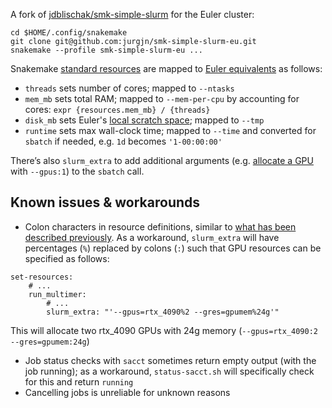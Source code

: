 A fork of [jdblischak/smk-simple-slurm](https://github.com/jdblischak/smk-simple-slurm) for the Euler cluster:
```
cd $HOME/.config/snakemake
git clone git@github.com:jurgjn/smk-simple-slurm-eu.git
snakemake --profile smk-simple-slurm-eu ...
```

Snakemake [standard resources](https://snakemake.readthedocs.io/en/stable/snakefiles/rules.html#standard-resources)
are mapped to [Euler equivalents](https://scicomp.ethz.ch/wiki/Using_the_batch_system#Resource_requirements)
as follows:
- `threads` sets number of cores; mapped to `--ntasks`
- `mem_mb` sets total RAM; mapped to `--mem-per-cpu` by accounting for cores: `expr {resources.mem_mb} / {threads}`
- `disk_mb` sets Euler's [local scratch space](https://scicomp.ethz.ch/wiki/Using_local_scratch); mapped to `--tmp`
- `runtime` sets max wall-clock time; mapped to `--time` and converted for `sbatch` if needed, e.g. `1d` becomes `'1-00:00:00'`

There’s also `slurm_extra` to add additional arguments (e.g. [allocate a GPU](https://scicomp.ethz.ch/wiki/Getting_started_with_GPUs#How_to_select_GPU_memory) with `--gpus:1`) to the `sbatch` call. 

## Known issues & workarounds
- Colon characters in resource definitions, similar to [what has been described previously](https://github.com/snakemake/snakemake/issues/2701). As a workaround, `slurm_extra` will have percentages (`%`) replaced by colons (`:`) such that GPU resources can be specified as follows:
```
set-resources:
    # ...
    run_multimer:
        # ...  
        slurm_extra: "'--gpus=rtx_4090%2 --gres=gpumem%24g'"
```
This will allocate two rtx_4090 GPUs with 24g memory (`--gpus=rtx_4090:2 --gres=gpumem:24g`)

- Job status checks with `sacct` sometimes return empty output (with the job running); as a workaround, `status-sacct.sh` will specifically check for this and return `running`
- Cancelling jobs is unreliable for unknown reasons

